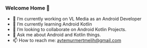 ### Welcome Home 👋



- 🔭 I’m currently working on VL Media as an Android Developer
- 🌱 I’m currently learning Android Kotlin
- 👯 I’m looking to collaborate on Android Kotlin Projects.
- 💬 Ask me about Android and Kotlin things.
- 📫 How to reach me: aytemurmertmelih@gmail.com


